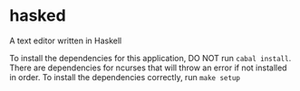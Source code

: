 # hasked
A text editor written in Haskell

To install the dependencies for this application, DO NOT run `cabal install`.
There are dependencies for ncurses that will throw an error if not installed in
order.  To install the dependencies correctly, run `make setup`
